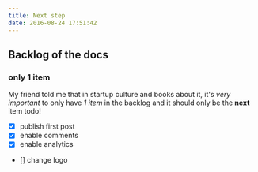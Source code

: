 ```yaml
---
title: Next step
date: 2016-08-24 17:51:42
---
```


## Backlog of the docs

### only 1 item
My friend told me that in startup culture and books about it, it's _very important_ to only have *1 item* in the backlog and it should only be the **next** item todo!

- [x] publish first post
- [x] enable comments
- [x] enable analytics
- [] change logo
